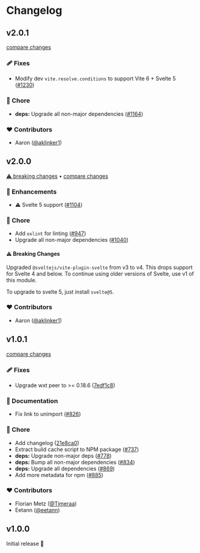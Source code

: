 # Changelog

## v2.0.1

[compare changes](https://github.com/wxt-dev/wxt/compare/module-svelte-v2.0.0...module-svelte-v2.0.1)

### 🩹 Fixes

- Modify dev `vite.resolve.conditions` to support Vite 6 + Svelte 5 ([#1230](https://github.com/wxt-dev/wxt/pull/1230))

### 🏡 Chore

- **deps:** Upgrade all non-major dependencies ([#1164](https://github.com/wxt-dev/wxt/pull/1164))

### ❤️ Contributors

- Aaron ([@aklinker1](http://github.com/aklinker1))

## v2.0.0

[⚠️ breaking changes](https://wxt.dev/guide/upgrade-guide/wxt) &bull; [compare changes](https://github.com/wxt-dev/wxt/compare/module-svelte-v1.0.1...module-svelte-v2.0.0)

### 🚀 Enhancements

- ⚠️  Svelte 5 support ([#1104](https://github.com/wxt-dev/wxt/pull/1104))

### 🏡 Chore

- Add  `oxlint` for linting ([#947](https://github.com/wxt-dev/wxt/pull/947))
- Upgrade all non-major dependencies ([#1040](https://github.com/wxt-dev/wxt/pull/1040))

#### ⚠️ Breaking Changes

Upgraded `@sveltejs/vite-plugin-svelte` from v3 to v4. This drops support for Svelte 4 and below. To continue using older versions of Svelte, use v1 of this module.

To upgrade to svelte 5, just install `svelte@5`.

### ❤️ Contributors

- Aaron ([@aklinker1](http://github.com/aklinker1))

## v1.0.1

[compare changes](https://github.com/wxt-dev/wxt/compare/module-svelte-v1.0.0...module-svelte-v1.0.1)

### 🩹 Fixes

- Upgrade wxt peer to >= 0.18.6 ([7edf1c8](https://github.com/wxt-dev/wxt/commit/7edf1c8))

### 📖 Documentation

- Fix link to unimport ([#826](https://github.com/wxt-dev/wxt/pull/826))

### 🏡 Chore

- Add changelog ([21e8ca0](https://github.com/wxt-dev/wxt/commit/21e8ca0))
- Extract build cache script to NPM package ([#737](https://github.com/wxt-dev/wxt/pull/737))
- **deps:** Upgrade non-major deps ([#778](https://github.com/wxt-dev/wxt/pull/778))
- **deps:** Bump all non-major dependencies ([#834](https://github.com/wxt-dev/wxt/pull/834))
- **deps:** Upgrade all dependencies ([#869](https://github.com/wxt-dev/wxt/pull/869))
- Add more metadata for npm ([#885](https://github.com/wxt-dev/wxt/pull/885))

### ❤️ Contributors

- Florian Metz ([@Timeraa](http://github.com/Timeraa))
- Eetann ([@eetann](http://github.com/eetann))

## v1.0.0

Initial release 🎉